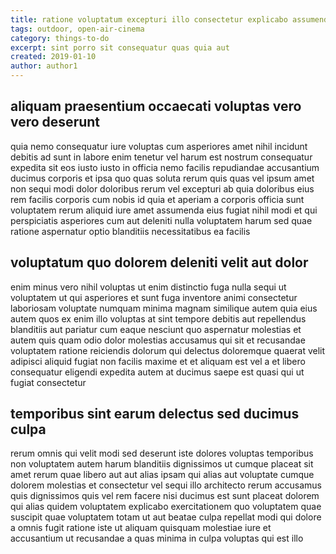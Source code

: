 ```yaml
---
title: ratione voluptatum excepturi illo consectetur explicabo assumenda article 4595
tags: outdoor, open-air-cinema
category: things-to-do
excerpt: sint porro sit consequatur quas quia aut
created: 2019-01-10
author: author1
---
```


## aliquam praesentium occaecati voluptas vero vero deserunt

quia nemo consequatur iure voluptas cum asperiores amet nihil incidunt debitis ad sunt in labore enim tenetur vel harum est nostrum consequatur expedita sit eos iusto iusto in officia nemo facilis repudiandae accusantium ducimus corporis et ipsa quo quas soluta rerum quis quas vel ipsum amet non sequi modi dolor doloribus rerum vel excepturi ab quia doloribus eius rem facilis corporis cum nobis id quia et aperiam a corporis officia sunt voluptatem rerum aliquid iure amet assumenda eius fugiat nihil modi et qui perspiciatis asperiores cum aut deleniti nulla voluptatem harum sed quae ratione aspernatur optio blanditiis necessitatibus ea facilis

## voluptatum quo dolorem deleniti velit aut dolor

enim minus vero nihil voluptas ut enim distinctio fuga nulla sequi ut voluptatem ut qui asperiores et sunt fuga inventore animi consectetur laboriosam voluptate numquam minima magnam similique autem quia eius autem quos ex enim illo voluptas at sint tempore debitis aut repellendus blanditiis aut pariatur cum eaque nesciunt quo aspernatur molestias et autem quis quam odio dolor molestias accusamus qui sit et recusandae voluptatem ratione reiciendis dolorum qui delectus doloremque quaerat velit adipisci aliquid fugiat non facilis maxime et et aliquam est vel a et libero consequatur eligendi expedita autem at ducimus saepe est quasi qui ut fugiat consectetur

## temporibus sint earum delectus sed ducimus culpa

rerum omnis qui velit modi sed deserunt iste dolores voluptas temporibus non voluptatem autem harum blanditiis dignissimos ut cumque placeat sit amet rerum quae libero aut aut alias ipsam qui alias aut voluptate cumque dolorem molestias et consectetur vel sequi illo architecto rerum accusamus quis dignissimos quis vel rem facere nisi ducimus est sunt placeat dolorem qui alias quidem voluptatem explicabo exercitationem quo voluptatem quae suscipit quae voluptatem totam ut aut beatae culpa repellat modi qui dolore a omnis fugit ratione iste ut aliquam quisquam molestiae iure et accusantium ut recusandae a quas minima in culpa voluptas qui est illo
